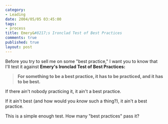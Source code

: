 ```yaml
--- 
category: 
- Leading
date: 2004/05/05 03:45:00
tags: 
- process
title: Emery&#8217;s Ironclad Test of Best Practices
comments: true
published: true
layout: post
---
```


<p> Before you try to sell me on some "best practice," I want you to know that I'll test it against <strong>Emery's Ironclad Test of Best Practices:</strong>
</p>
<blockquote>
<p>
<strong>For something to be a best practice, it has to be practiced, and it has to be best.</strong>
</p>
</blockquote>
<p> If there ain't nobody practicing it, it ain't a best practice. </p>
<p> If it ain't best (and how would you <em>know</em> such a thing?), it ain't a best practice. </p>
<p> This is a simple enough test.  How many "best practices" pass it? </p>
